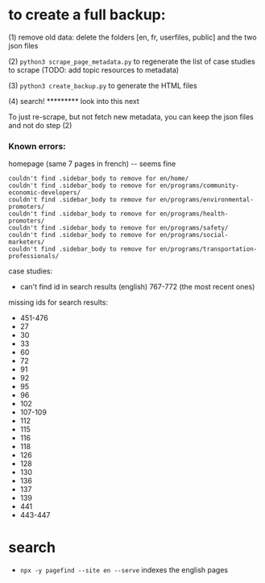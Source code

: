 # to create a full backup:

(1) remove old data: delete the folders [en, fr, userfiles, public] and the two json files

(2) `python3 scrape_page_metadata.py` to regenerate the list of case studies to scrape (TODO: add topic resources to metadata)

(3) `python3 create_backup.py` to generate the HTML files

(4) search! ********* look into this next

To just re-scrape, but not fetch new metadata, you can keep the json files and not do step (2)


### Known errors:


homepage (same 7 pages in french) -- seems fine

```
couldn't find .sidebar_body to remove for en/home/
couldn't find .sidebar_body to remove for en/programs/community-economic-developers/
couldn't find .sidebar_body to remove for en/programs/environmental-promoters/
couldn't find .sidebar_body to remove for en/programs/health-promoters/
couldn't find .sidebar_body to remove for en/programs/safety/
couldn't find .sidebar_body to remove for en/programs/social-marketers/
couldn't find .sidebar_body to remove for en/programs/transportation-professionals/
```

case studies:

* can't find id in search results (english) 767-772 (the most recent ones)

missing ids for search results:

* 451-476
* 27
* 30
* 33
* 60
* 72
* 91
* 92
* 95
* 96
* 102
* 107-109
* 112
* 115
* 116
* 118
* 126
* 128
* 130
* 136
* 137
* 139
* 441
* 443-447

# search

* `npx -y pagefind --site en --serve` indexes the english pages


